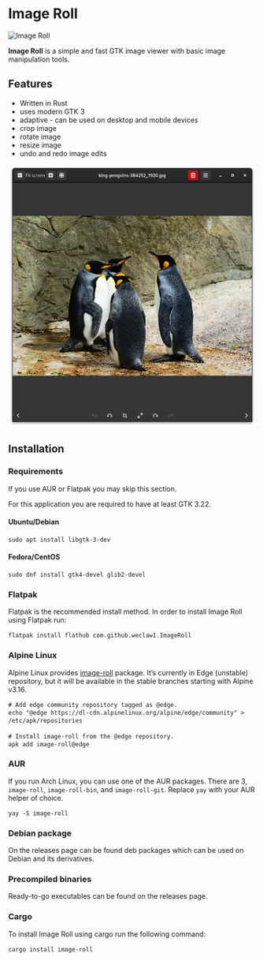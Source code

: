 
# Image Roll
![Image Roll](https://raw.githubusercontent.com/weclaw1/image-roll/main/src/resources/com.github.weclaw1.ImageRoll.svg)

**Image Roll** is a simple and fast GTK image viewer with basic image manipulation tools.

## Features
- Written in Rust
- uses modern GTK 3
- adaptive - can be used on desktop and mobile devices
- crop image
- rotate image
- resize image
- undo and redo image edits

![Screenshot](https://raw.githubusercontent.com/weclaw1/image-roll/main/src/resources/screenshot.png)

## Installation

### Requirements
If you use AUR or Flatpak you may skip this section.

For this application you are required to have at least GTK 3.22.

#### Ubuntu/Debian
```
sudo apt install libgtk-3-dev
```
#### Fedora/CentOS
```
sudo dnf install gtk4-devel glib2-devel
```

### Flatpak
Flatpak is the recommended install method.
In order to install Image Roll using Flatpak run:
```
flatpak install flathub com.github.weclaw1.ImageRoll
```

### Alpine Linux
Alpine Linux provides [image-roll](https://pkgs.alpinelinux.org/packages?name=image-roll) package.
It’s currently in Edge (unstable) repository, but it will be available in the stable branches starting with Alpine v3.16.

```
# Add edge community repository tagged as @edge.
echo "@edge https://dl-cdn.alpinelinux.org/alpine/edge/community" > /etc/apk/repositories

# Install image-roll from the @edge repository.
apk add image-roll@edge
```

### AUR
If you run Arch Linux, you can use one of the AUR packages.
There are 3, `image-roll`, `image-roll-bin`, and `image-roll-git`.
Replace `yay` with your AUR helper of choice.

```
yay -S image-roll
```

### Debian package
On the releases page can be found deb packages which can be used on Debian and its derivatives.

### Precompiled binaries
Ready-to-go executables can be found on the releases page.

### Cargo
To install Image Roll using cargo run the following command:
```
cargo install image-roll
```

